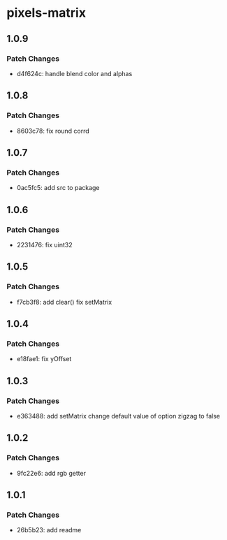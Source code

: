 # pixels-matrix

## 1.0.9

### Patch Changes

- d4f624c: handle blend color and alphas

## 1.0.8

### Patch Changes

- 8603c78: fix round corrd

## 1.0.7

### Patch Changes

- 0ac5fc5: add src to package

## 1.0.6

### Patch Changes

- 2231476: fix uint32

## 1.0.5

### Patch Changes

- f7cb3f8: add clear()
  fix setMatrix

## 1.0.4

### Patch Changes

- e18fae1: fix yOffset

## 1.0.3

### Patch Changes

- e363488: add setMatrix
  change default value of option zigzag to false

## 1.0.2

### Patch Changes

- 9fc22e6: add rgb getter

## 1.0.1

### Patch Changes

- 26b5b23: add readme
